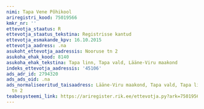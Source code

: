 ```yaml
---
nimi: Tapa Vene Põhikool
ariregistri_kood: 75019566
kmkr_nr: ''
ettevotja_staatus: R
ettevotja_staatus_tekstina: Registrisse kantud
ettevotja_esmakande_kpv: 16.10.2015
ettevotja_aadress: .na
asukoht_ettevotja_aadressis: Nooruse tn 2
asukoha_ehak_kood: 8140
asukoha_ehak_tekstina: Tapa linn, Tapa vald, Lääne-Viru maakond
indeks_ettevotja_aadressis: '45106'
ads_adr_id: 2794320
ads_ads_oid: .na
ads_normaliseeritud_taisaadress: Lääne-Viru maakond, Tapa vald, Tapa linn, Nooruse
  tn 2
teabesysteemi_link: https://ariregister.rik.ee/ettevotja.py?ark=75019566&ref=rekvisiidid
---
```

